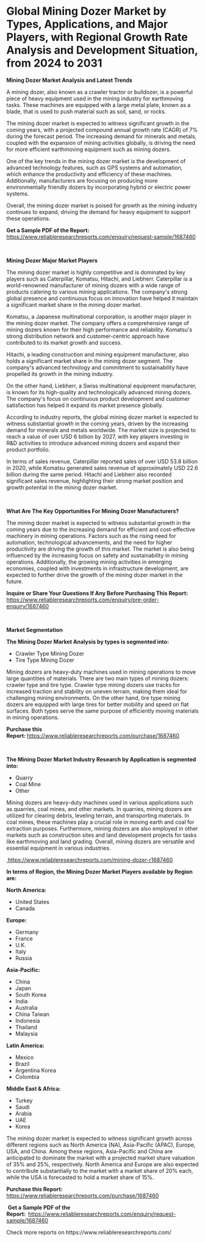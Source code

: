<p><h1>Global Mining Dozer Market by Types, Applications, and Major Players, with Regional Growth Rate Analysis and Development Situation, from 2024 to 2031</h1></p><p><strong>Mining Dozer Market Analysis and Latest Trends</strong></p>
<p><p>A mining dozer, also known as a crawler tractor or bulldozer, is a powerful piece of heavy equipment used in the mining industry for earthmoving tasks. These machines are equipped with a large metal plate, known as a blade, that is used to push material such as soil, sand, or rocks.</p><p>The mining dozer market is expected to witness significant growth in the coming years, with a projected compound annual growth rate (CAGR) of 7% during the forecast period. The increasing demand for minerals and metals, coupled with the expansion of mining activities globally, is driving the need for more efficient earthmoving equipment such as mining dozers.</p><p>One of the key trends in the mining dozer market is the development of advanced technology features, such as GPS systems and automation, which enhance the productivity and efficiency of these machines. Additionally, manufacturers are focusing on producing more environmentally friendly dozers by incorporating hybrid or electric power systems.</p><p>Overall, the mining dozer market is poised for growth as the mining industry continues to expand, driving the demand for heavy equipment to support these operations.</p></p>
<p><strong>Get a Sample PDF of the Report:&nbsp;</strong> <a href="https://www.reliableresearchreports.com/enquiry/request-sample/1687460">https://www.reliableresearchreports.com/enquiry/request-sample/1687460</a></p>
<p>&nbsp;</p>
<p><strong>Mining Dozer Major Market Players</strong></p>
<p><p>The mining dozer market is highly competitive and is dominated by key players such as Caterpillar, Komatsu, Hitachi, and Liebherr. Caterpillar is a world-renowned manufacturer of mining dozers with a wide range of products catering to various mining applications. The company's strong global presence and continuous focus on innovation have helped it maintain a significant market share in the mining dozer market.</p><p>Komatsu, a Japanese multinational corporation, is another major player in the mining dozer market. The company offers a comprehensive range of mining dozers known for their high performance and reliability. Komatsu's strong distribution network and customer-centric approach have contributed to its market growth and success.</p><p>Hitachi, a leading construction and mining equipment manufacturer, also holds a significant market share in the mining dozer segment. The company's advanced technology and commitment to sustainability have propelled its growth in the mining industry.</p><p>On the other hand, Liebherr, a Swiss multinational equipment manufacturer, is known for its high-quality and technologically advanced mining dozers. The company's focus on continuous product development and customer satisfaction has helped it expand its market presence globally.</p><p>According to industry reports, the global mining dozer market is expected to witness substantial growth in the coming years, driven by the increasing demand for minerals and metals worldwide. The market size is projected to reach a value of over USD 6 billion by 2027, with key players investing in R&D activities to introduce advanced mining dozers and expand their product portfolio.</p><p>In terms of sales revenue, Caterpillar reported sales of over USD 53.8 billion in 2020, while Komatsu generated sales revenue of approximately USD 22.6 billion during the same period. Hitachi and Liebherr also recorded significant sales revenue, highlighting their strong market position and growth potential in the mining dozer market.</p></p>
<p>&nbsp;</p>
<p><strong>What Are The Key Opportunities For Mining Dozer Manufacturers?</strong></p>
<p><p>The mining dozer market is expected to witness substantial growth in the coming years due to the increasing demand for efficient and cost-effective machinery in mining operations. Factors such as the rising need for automation, technological advancements, and the need for higher productivity are driving the growth of this market. The market is also being influenced by the increasing focus on safety and sustainability in mining operations. Additionally, the growing mining activities in emerging economies, coupled with investments in infrastructure development, are expected to further drive the growth of the mining dozer market in the future.</p></p>
<p><strong>Inquire or Share Your Questions If Any Before Purchasing This Report:</strong> <a href="https://www.reliableresearchreports.com/enquiry/pre-order-enquiry/1687460">https://www.reliableresearchreports.com/enquiry/pre-order-enquiry/1687460</a></p>
<p>&nbsp;</p>
<p><strong>Market Segmentation</strong></p>
<p><strong>The Mining Dozer Market Analysis by types is segmented into:</strong></p>
<p><ul><li>Crawler Type Mining Dozer</li><li>Tire Type Mining Dozer</li></ul></p>
<p><p>Mining dozers are heavy-duty machines used in mining operations to move large quantities of materials. There are two main types of mining dozers: crawler type and tire type. Crawler type mining dozers use tracks for increased traction and stability on uneven terrain, making them ideal for challenging mining environments. On the other hand, tire type mining dozers are equipped with large tires for better mobility and speed on flat surfaces. Both types serve the same purpose of efficiently moving materials in mining operations.</p></p>
<p><strong>Purchase this Report:&nbsp;</strong><a href="https://www.reliableresearchreports.com/purchase/1687460">https://www.reliableresearchreports.com/purchase/1687460</a></p>
<p>&nbsp;</p>
<p><strong>The Mining Dozer Market Industry Research by Application is segmented into:</strong></p>
<p><ul><li>Quarry</li><li>Coal Mine</li><li>Other</li></ul></p>
<p><p>Mining dozers are heavy-duty machines used in various applications such as quarries, coal mines, and other markets. In quarries, mining dozers are utilized for clearing debris, leveling terrain, and transporting materials. In coal mines, these machines play a crucial role in moving earth and coal for extraction purposes. Furthermore, mining dozers are also employed in other markets such as construction sites and land development projects for tasks like earthmoving and land grading. Overall, mining dozers are versatile and essential equipment in various industries.</p></p>
<p><a href="https://www.reliableresearchreports.com/mining-dozer-r1687460">&nbsp;https://www.reliableresearchreports.com/mining-dozer-r1687460</a></p>
<p><strong>In terms of Region, the Mining Dozer Market Players available by Region are:</strong></p>
<p>
    <p> <strong> North America: </strong>
        <ul>
            <li>United States</li>
            <li>Canada</li>
        </ul>
        </p> 
    <p> <strong> Europe: </strong>
        <ul>
            <li>Germany</li>
            <li>France</li>
            <li>U.K.</li>
            <li>Italy</li>
            <li>Russia</li>
        </ul>
        </p> 
    <p> <strong> Asia-Pacific: </strong>
        <ul>
            <li>China</li>
            <li>Japan</li>
            <li>South Korea</li>
            <li>India</li>
            <li>Australia</li>
            <li>China Taiwan</li>
            <li>Indonesia</li>
            <li>Thailand</li>
            <li>Malaysia</li>
        </ul>
        </p> 
    <p> <strong> Latin America: </strong>
        <ul>
            <li>Mexico</li>
            <li>Brazil</li>
            <li>Argentina Korea</li>
            <li>Colombia</li>
        </ul>
        </p> 
    <p> <strong> Middle East & Africa: </strong>
        <ul>
            <li>Turkey</li>
            <li>Saudi</li>
            <li>Arabia</li>
            <li>UAE</li>
            <li>Korea</li>
        </ul>
    </p>
    </p>
<p><p>The mining dozer market is expected to witness significant growth across different regions such as North America (NA), Asia-Pacific (APAC), Europe, USA, and China. Among these regions, Asia-Pacific and China are anticipated to dominate the market with a projected market share valuation of 35% and 25%, respectively. North America and Europe are also expected to contribute substantially to the market with a market share of 20% each, while the USA is forecasted to hold a market share of 15%.</p></p>
<p><strong>Purchase this Report: </strong><a href="https://www.reliableresearchreports.com/purchase/1687460">https://www.reliableresearchreports.com/purchase/1687460</a></p>
<p>&nbsp;<strong>Get a Sample PDF of the Report:&nbsp;&nbsp;</strong><a href="https://www.reliableresearchreports.com/enquiry/request-sample/1687460">https://www.reliableresearchreports.com/enquiry/request-sample/1687460</a></p>
<p><strong></strong></p>
<p>Check more reports on https://www.reliableresearchreports.com/</p>